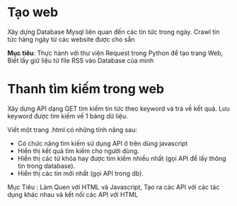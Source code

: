 # Tạo web

Xây dựng Database Mysql liên quan đến các tin tức trong ngày. Crawl tin tức hàng ngày từ các website được cho sẵn 

**Mục tiêu**: Thực hành với thư viện Request trong Python để tạo trang Web, Biết lấy giữ liệu từ file RSS vào Database của mình 

# Thanh tìm kiếm trong web

Xây dựng API dạng GET tìm kiếm tin tức theo keyword và trả về kết quả.
Lưu keyword được tìm kiếm về 1 bảng dữ liệu.

Viết một trang .html có những tính năng sau:

- Có chức năng tìm kiếm sử dụng API ở trên dùng javascript
- Hiển thị kết quả tìm kiếm cho người dùng.
- Hiển thị các từ khóa hay được tìm kiếm nhiều nhất (gọi API để lấy thông tin trong database).
- Hiển thị các tin mới nhất (gọi API trong db).

Mục Tiêu : Làm Quen với HTML và Javascript, Tạo ra các API với các tác dụng khác nhau và kết nối các API với HTML



